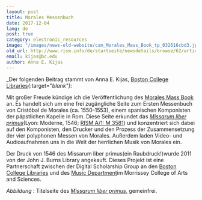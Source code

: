 ```yaml
---
layout: post
title: Morales Messenbuch
date: 2017-12-04
lang: de
post: true
category: electronic_resources
image: "/images/news-old-website/csm_Morales_Mass_Book_tp_032616cbd3.jpg"
old_url: http://www.rism.info/de/startseite/newsdetails/browse/62/article/64/morales-mass-book.html
email: kijas@bc.edu
author: Anna E. Kijas
---
```



_Der folgenden Beitrag stammt von Anna E. Kijas, [Boston College Libraries](https://ds.bc.edu/){:target="_blank"}:_

Mit großer Freude kündige ich die Veröffentlichung des [Morales Mass Book](http://moralesmassbook.bc.edu/) an. Es handelt sich um eine frei zugängliche Seite zum Ersten Messenbuch von Cristóbal de Morales (ca. 1550-1553), einem spanischen Komponisten der päpstlichen Kapelle in Rom. Diese Seite erkundet das _[Missarum liber primus](https://bc-primo.hosted.exlibrisgroup.com/primo-explore/fulldisplay?docid=ALMA-BC21325919040001021&context=L&vid=bclib_new&search_scope=bcl&tab=bcl_only&lang=en_US)_(Lyon: Moderne, 1546; [RISM A/1: M 3581](https://opac.rism.info/search?id=00000990042174 "external-link-new-window")) und konzentriert sich dabei auf den Komponisten, den Drucker und den Prozess der Zusammensetzung der vier polyphonen Messen von Morales. Außerdem laden Video- und Audioaufnahmen uns in die Welt der herrlichen Musik von Morales ein.

Der Druck von 1546 des Missarum liber primus(ein Raubdruck!)wurde 2011 von der John J. Burns Library angekauft. Dieses Projekt ist eine Partnerschaft zwischen der Digital Scholarship Group an den [Boston College Libraries](http://library.bc.edu/) und des [Music Department](http://www.bc.edu/schools/cas/music/about.html)im Morrissey College of Arts and Sciences.


_Abbildung_ : Titelseite des _[Missarum liber primus](https://bc-primo.hosted.exlibrisgroup.com/primo-explore/fulldisplay?docid=ALMA-BC21325919040001021&context=L&vid=bclib_new&search_scope=bcl&tab=bcl_only&lang=en_US)_, gemeinfrei.



<script type="text/javascript">var switchTo5x=true;</script><script type="text/javascript" src="http://w.sharethis.com/button/buttons.js"></script><script type="text/javascript">stLight.options({publisher: "9b601438-1ce1-49d8-bfd7-9cff5df54c17", doNotHash: false, doNotCopy: false, hashAddressBar: false});</script>